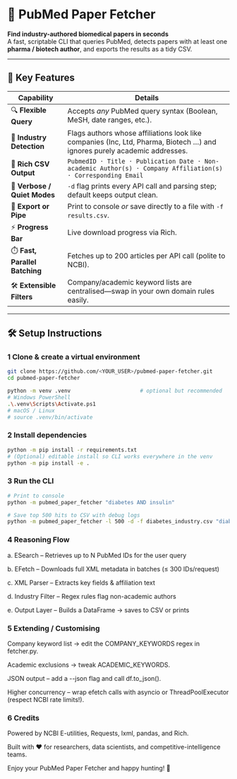 # 📰 PubMed Paper Fetcher

**Find industry-authored biomedical papers in seconds**  
A fast, scriptable CLI that queries PubMed, detects papers with at least one **pharma / biotech author**, and exports the results as a tidy CSV.

---

## 🚀  Key Features

| Capability | Details |
|------------|---------|
| 🔍 **Flexible Query** | Accepts *any* PubMed query syntax (Boolean, MeSH, date ranges, etc.). |
| 🏢 **Industry Detection** | Flags authors whose affiliations look like companies (Inc, Ltd, Pharma, Biotech …) and ignores purely academic addresses. |
| 📑 **Rich CSV Output** | `PubmedID · Title · Publication Date · Non-academic Author(s) · Company Affiliation(s) · Corresponding Email` |
| 💬 **Verbose / Quiet Modes** | `-d` flag prints every API call and parsing step; default keeps output clean. |
| 💾 **Export or Pipe** | Print to console *or* save directly to a file with `-f results.csv`. |
| ⚡ **Progress Bar** | Live download progress via Rich. |
| ⏱️ **Fast, Parallel Batching** | Fetches up to 200 articles per API call (polite to NCBI). |
| 🛠 **Extensible Filters** | Company/academic keyword lists are centralised—swap in your own domain rules easily. |

---

## 🛠  Setup Instructions

### 1  Clone & create a virtual environment

```bash
git clone https://github.com/<YOUR_USER>/pubmed-paper-fetcher.git
cd pubmed-paper-fetcher

python -m venv .venv                      # optional but recommended
# Windows PowerShell
.\.venv\Scripts\Activate.ps1
# macOS / Linux
# source .venv/bin/activate

```

### 2 Install dependencies

```bash
python -m pip install -r requirements.txt
# (Optional) editable install so CLI works everywhere in the venv
python -m pip install -e .

```
### 3 Run the CLI
```bash
# Print to console
python -m pubmed_paper_fetcher "diabetes AND insulin"

# Save top 500 hits to CSV with debug logs
python -m pubmed_paper_fetcher -l 500 -d -f diabetes_industry.csv "diabetes AND insulin"

```
### 4 Reasoning Flow
                                     
a. ESearch – Retrieves up to N PubMed IDs for the user query

b. EFetch – Downloads full XML metadata in batches (≤ 300 IDs/request)

c. XML Parser – Extracts key fields & affiliation text

d. Industry Filter – Regex rules flag non-academic authors

e. Output Layer – Builds a DataFrame → saves to CSV or prints

### 5 Extending / Customising
Company keyword list → edit the COMPANY_KEYWORDS regex in fetcher.py.

Academic exclusions → tweak ACADEMIC_KEYWORDS.

JSON output – add a --json flag and call df.to_json().

Higher concurrency – wrap efetch calls with asyncio or ThreadPoolExecutor (respect NCBI rate limits!).

### 6 Credits
Powered by NCBI E-utilities, Requests, lxml, pandas, and Rich.

Built with ❤️ for researchers, data scientists, and competitive-intelligence teams.

Enjoy your PubMed Paper Fetcher and happy hunting! 🧪
